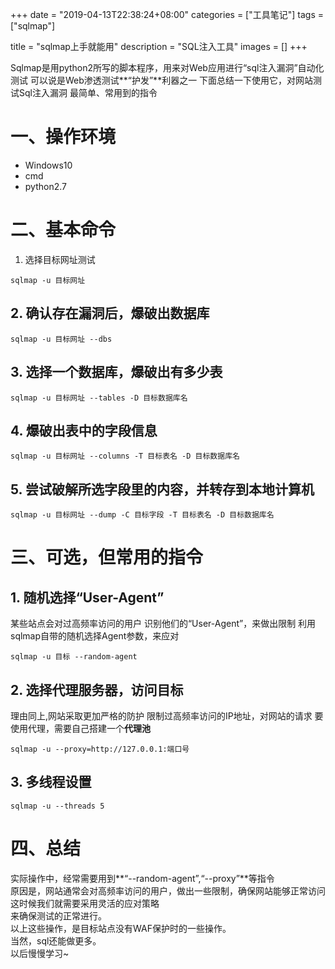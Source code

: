 +++
date = "2019-04-13T22:38:24+08:00"
categories = ["工具笔记"]
tags = ["sqlmap"]


title = "sqlmap上手就能用"
description = "SQL注入工具"
images = []
+++

Sqlmap是用python2所写的脚本程序，用来对Web应用进行“sql注入漏洞”自动化测试
可以说是Web渗透测试**“护发”**利器之一
下面总结一下使用它，对网站测试Sql注入漏洞
最简单、常用到的指令


# 一、操作环境
- Windows10
- cmd
- python2.7

# 二、基本命令

1. 选择目标网址测试

```
sqlmap -u 目标网址
```

## 2. 确认存在漏洞后，爆破出数据库

```
sqlmap -u 目标网址 --dbs
```

## 3.  选择一个数据库，爆破出有多少表

```
sqlmap -u 目标网址 --tables -D 目标数据库名
```

## 4. 爆破出表中的字段信息

```
sqlmap -u 目标网址 --columns -T 目标表名 -D 目标数据库名
```

## 5. 尝试破解所选字段里的内容，并转存到本地计算机

```
sqlmap -u 目标网址 --dump -C 目标字段 -T 目标表名 -D 目标数据库名 
```

# 三、可选，但常用的指令
## 1.  随机选择“User-Agent”
某些站点会对过高频率访问的用户
识别他们的“User-Agent”，来做出限制
利用sqlmap自带的随机选择Agent参数，来应对

```
sqlmap -u 目标 --random-agent
```

## 2.  选择代理服务器，访问目标
理由同上,网站采取更加严格的防护
限制过高频率访问的IP地址，对网站的请求
要使用代理，需要自己搭建一个**代理池**

```
sqlmap -u --proxy=http://127.0.0.1:端口号
```

## 3.  多线程设置

```
sqlmap -u --threads 5
```
# 四、总结
实际操作中，经常需要用到**“--random-agent”,“--proxy”**等指令<br/>
原因是，网站通常会对高频率访问的用户，做出一些限制，确保网站能够正常访问<br/>
这时候我们就需要采用灵活的应对策略<br/>
来确保测试的正常进行。<br/>
以上这些操作，是目标站点没有WAF保护时的一些操作。<br/>
当然，sql还能做更多。<br/>
以后慢慢学习~
